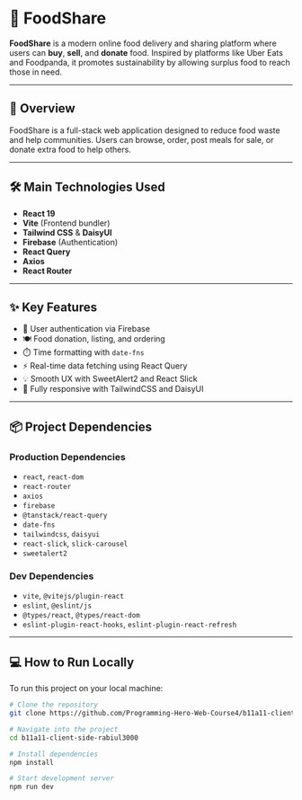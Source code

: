 # 🍱 FoodShare

**FoodShare** is a modern online food delivery and sharing platform where users can **buy**, **sell**, and **donate** food. Inspired by platforms like Uber Eats and Foodpanda, it promotes sustainability by allowing surplus food to reach those in need.

---

## 📖 Overview

FoodShare is a full-stack web application designed to reduce food waste and help communities. Users can browse, order, post meals for sale, or donate extra food to help others.

---

## 🛠️ Main Technologies Used

- **React 19**
- **Vite** (Frontend bundler)
- **Tailwind CSS** & **DaisyUI**
- **Firebase** (Authentication)
- **React Query**
- **Axios**
- **React Router**

---

## ✨ Key Features

- 🔐 User authentication via Firebase
- 🍽️ Food donation, listing, and ordering
- ⏱️ Time formatting with `date-fns`
- ⚡ Real-time data fetching using React Query
- 💡 Smooth UX with SweetAlert2 and React Slick
- 📱 Fully responsive with TailwindCSS and DaisyUI

---

## 📦 Project Dependencies

### Production Dependencies
- `react`, `react-dom`
- `react-router`
- `axios`
- `firebase`
- `@tanstack/react-query`
- `date-fns`
- `tailwindcss`, `daisyui`
- `react-slick`, `slick-carousel`
- `sweetalert2`

### Dev Dependencies
- `vite`, `@vitejs/plugin-react`
- `eslint`, `@eslint/js`
- `@types/react`, `@types/react-dom`
- `eslint-plugin-react-hooks`, `eslint-plugin-react-refresh`

---

## 💻 How to Run Locally

To run this project on your local machine:

```bash
# Clone the repository
git clone https://github.com/Programming-Hero-Web-Course4/b11a11-client-side-rabiul3000.git

# Navigate into the project
cd b11a11-client-side-rabiul3000

# Install dependencies
npm install

# Start development server
npm run dev
